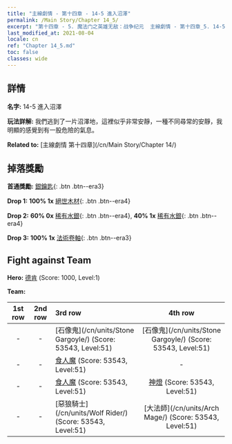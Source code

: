 ```yaml
---
title: "主線劇情 - 第十四章 - 14-5 進入沼澤"
permalink: /Main Story/Chapter 14_5/
excerpt: "第十四章 - 5. 魔法门之英雄无敌：战争纪元  主線劇情 - 第十四章_5. 14-5 進入沼澤"
last_modified_at: 2021-08-04
locale: cn
ref: "Chapter 14_5.md"
toc: false
classes: wide
---
```


## 詳情

 **名字:** 14-5 進入沼澤

 **玩法詳解:** 我們逃到了一片沼澤地，這裡似乎非常安靜，一種不同尋常的安靜，我明顯的感覺到有一股危險的氣息。

 **Related to:** [主線劇情 第十四章](/cn/Main Story/Chapter 14/)

## 掉落獎勵

 **首通獎勵:** [銀鑰匙](/cn/Items/con_693/){: .btn .btn--era3}

 **Drop 1:** **100% 1x** [絕世木材](/cn/Items/mat_48/){: .btn .btn--era4}

 **Drop 2:** **60% 0x** [稀有水銀](/cn/Items/mat_42/){: .btn .btn--era4}, **40% 1x** [稀有水銀](/cn/Items/mat_42/){: .btn .btn--era4}

 **Drop 3:** **100% 1x** [法術卷軸](/cn/Items/con_694/){: .btn .btn--era3}


## Fight against Team
 **Hero:** [德肯](/cn/heroes/Dracon/) (Score: 1000, Level:1)

 **Team:**


  | 1st row | 2nd row | 3rd row | 4th row |
  |:----:|:----:|:----|:----:|
  | - | - | [石像鬼](/cn/units/Stone Gargoyle/) (Score: 53543, Level:51)  | [石像鬼](/cn/units/Stone Gargoyle/) (Score: 53543, Level:51)  |
  | - | - | [食人魔](/cn/units/Ogre/) (Score: 53543, Level:51)  | - |
  | - | - | [食人魔](/cn/units/Ogre/) (Score: 53543, Level:51)  | [神燈](/cn/units/Genie/) (Score: 53543, Level:51)  |
  | - | - | [惡狼騎士](/cn/units/Wolf Rider/) (Score: 53543, Level:51)  | [大法師](/cn/units/Arch Mage/) (Score: 53543, Level:51)  |


